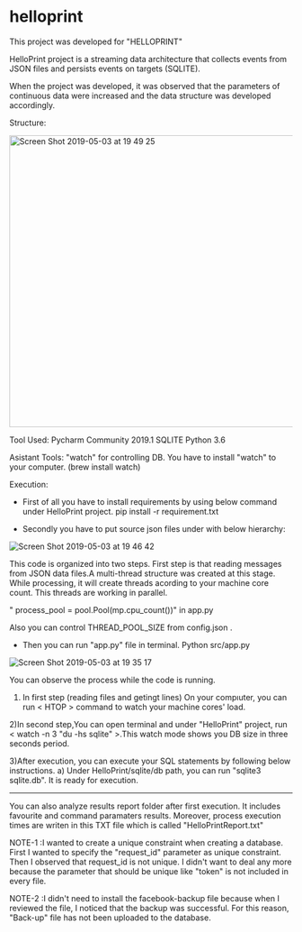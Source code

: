 # helloprint

This project was developed for "HELLOPRINT"

HelloPrint project is a streaming data architecture that collects events from JSON files and persists events on targets (SQLITE).

When the project was developed, it was observed that the parameters of continuous data were increased and the data structure was developed accordingly.

Structure:

<img width="518" alt="Screen Shot 2019-05-03 at 19 49 25" src="https://user-images.githubusercontent.com/25620152/57152609-a3cf1100-6ddc-11e9-96bf-77e5f0bb31b4.png">

Tool Used:
Pycharm Community 2019.1
SQLITE
Python 3.6

Asistant Tools:
"watch" for controlling DB. You have to install "watch" to your computer. (brew install watch)

Execution:

- First of all you have to install requirements by using below command under HelloPrint project.
pip install -r requirement.txt 

- Secondly you have to put source json files under with below hierarchy:

![Screen Shot 2019-05-03 at 19 46 42](https://user-images.githubusercontent.com/25620152/57152501-5ce11b80-6ddc-11e9-8681-9c7f06b7c64a.png)


This code is organized into two steps. First step is that reading messages from JSON data files.A multi-thread structure was created at this stage. While processing, it will create threads acording to your machine core count. This threads are working in parallel.

" process_pool = pool.Pool(mp.cpu_count())" in app.py

Also you can control THREAD_POOL_SIZE from config.json .


- Then you can run "app.py" file in terminal.
Python src/app.py

![Screen Shot 2019-05-03 at 19 35 17](https://user-images.githubusercontent.com/25620152/57152322-d75d6b80-6ddb-11e9-9b18-43fa5a709db6.png)

You can observe the process while the code is running.

1) In first step (reading files and getingt lines) On your compıuter, you can run < HTOP > command to watch your machine cores' load.

2)In second step,You can open terminal and under "HelloPrint" project, run < watch -n 3 "du -hs sqlite" >.This watch mode shows you DB size in three seconds period.

3)After execution, you can execute your SQL statements by following below instructions.
  a) Under HelloPrint/sqlite/db path, you can run "sqlite3 sqlite.db". It is ready for execution.

****************************************************************************************************************************

You can also analyze results report folder after first execution. It includes favourite and command paramaters results. Moreover, process execution times are writen in this TXT file which is called "HelloPrintReport.txt"

 NOTE-1 :I wanted to create a unique constraint when creating a database. First I wanted to specify the "request_id" parameter as unique constraint. Then I observed that request_id is not unique. I didn't want to deal any more because the parameter that should be unique like "token" is not included in every file.
 
 NOTE-2 :I didn't need to install the facebook-backup file because when I reviewed the file, I noticed that the backup was successful. For this reason, "Back-up" file has not been uploaded to the database.


